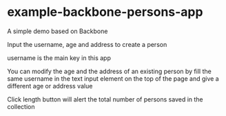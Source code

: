 example-backbone-persons-app
============================

A simple demo based on Backbone

Input the username, age and address to create a person

username is the main key in this app

You can modify the age and the address of an existing person by fill the same username in the text input element on the top of the page and give a different age or address value

Click length button will alert the total number of persons saved in the collection
